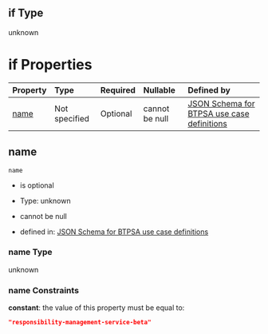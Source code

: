 ## if Type

unknown

# if Properties

| Property      | Type          | Required | Nullable       | Defined by                                                                                                                                                                                                        |
| :------------ | :------------ | :------- | :------------- | :---------------------------------------------------------------------------------------------------------------------------------------------------------------------------------------------------------------- |
| [name](#name) | Not specified | Optional | cannot be null | [JSON Schema for BTPSA use case definitions](btpsa-usecase-properties-services-items-allof-1-then-allof-96-if-properties-name.md "undefined#/properties/services/items/allOf/1/then/allOf/96/if/properties/name") |

## name



`name`

*   is optional

*   Type: unknown

*   cannot be null

*   defined in: [JSON Schema for BTPSA use case definitions](btpsa-usecase-properties-services-items-allof-1-then-allof-96-if-properties-name.md "undefined#/properties/services/items/allOf/1/then/allOf/96/if/properties/name")

### name Type

unknown

### name Constraints

**constant**: the value of this property must be equal to:

```json
"responsibility-management-service-beta"
```
